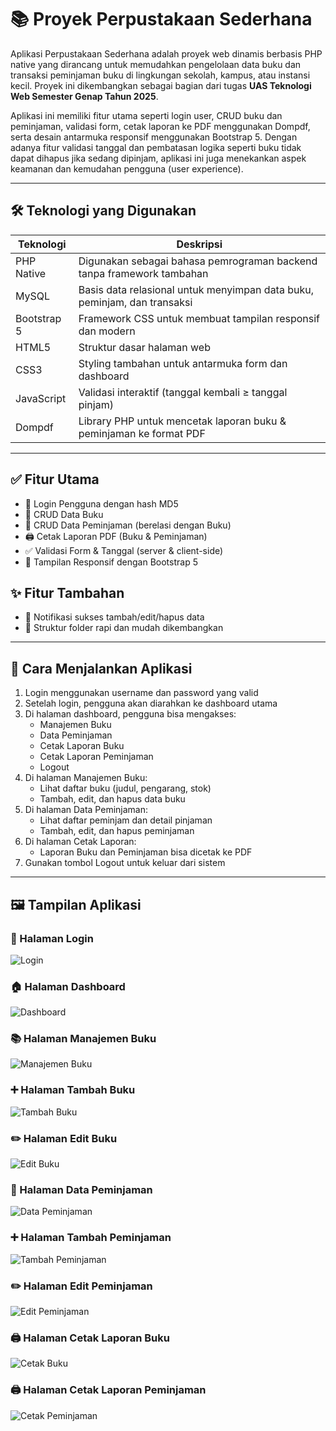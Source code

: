 ﻿# 📚 Proyek Perpustakaan Sederhana

Aplikasi Perpustakaan Sederhana adalah proyek web dinamis berbasis PHP native yang dirancang untuk memudahkan pengelolaan data buku dan transaksi peminjaman buku di lingkungan sekolah, kampus, atau instansi kecil. Proyek ini dikembangkan sebagai bagian dari tugas **UAS Teknologi Web Semester Genap Tahun 2025**.

Aplikasi ini memiliki fitur utama seperti login user, CRUD buku dan peminjaman, validasi form, cetak laporan ke PDF menggunakan Dompdf, serta desain antarmuka responsif menggunakan Bootstrap 5. Dengan adanya fitur validasi tanggal dan pembatasan logika seperti buku tidak dapat dihapus jika sedang dipinjam, aplikasi ini juga menekankan aspek keamanan dan kemudahan pengguna (user experience).

---

## 🛠️ Teknologi yang Digunakan

| Teknologi    | Deskripsi                                                                 |
|--------------|---------------------------------------------------------------------------|
| PHP Native   | Digunakan sebagai bahasa pemrograman backend tanpa framework tambahan     |
| MySQL        | Basis data relasional untuk menyimpan data buku, peminjam, dan transaksi  |
| Bootstrap 5  | Framework CSS untuk membuat tampilan responsif dan modern                 |
| HTML5        | Struktur dasar halaman web                                                |
| CSS3         | Styling tambahan untuk antarmuka form dan dashboard                       |
| JavaScript   | Validasi interaktif (tanggal kembali ≥ tanggal pinjam)                   |
| Dompdf       | Library PHP untuk mencetak laporan buku & peminjaman ke format PDF        |

---

## ✅ Fitur Utama

- 🔐 Login Pengguna dengan hash MD5
- 📘 CRUD Data Buku
- 📄 CRUD Data Peminjaman (berelasi dengan Buku)
- 🖨️ Cetak Laporan PDF (Buku & Peminjaman)
- ✅ Validasi Form & Tanggal (server & client-side)
- 📱 Tampilan Responsif dengan Bootstrap 5

## ✨ Fitur Tambahan

- 🔔 Notifikasi sukses tambah/edit/hapus data
- 📂 Struktur folder rapi dan mudah dikembangkan

---

## 🚀 Cara Menjalankan Aplikasi

1. Login menggunakan username dan password yang valid
2. Setelah login, pengguna akan diarahkan ke dashboard utama
3. Di halaman dashboard, pengguna bisa mengakses:
   - Manajemen Buku
   - Data Peminjaman
   - Cetak Laporan Buku
   - Cetak Laporan Peminjaman
   - Logout
4. Di halaman Manajemen Buku:
   - Lihat daftar buku (judul, pengarang, stok)
   - Tambah, edit, dan hapus data buku
5. Di halaman Data Peminjaman:
   - Lihat daftar peminjam dan detail pinjaman
   - Tambah, edit, dan hapus peminjaman
6. Di halaman Cetak Laporan:
   - Laporan Buku dan Peminjaman bisa dicetak ke PDF
7. Gunakan tombol Logout untuk keluar dari sistem

---

## 🖼️ Tampilan Aplikasi

### 🔐 Halaman Login
![Login](assets/img/login.png)

### 🏠 Halaman Dashboard
![Dashboard](assets/img/dashboard.png)

### 📚 Halaman Manajemen Buku
![Manajemen Buku](assets/img/manajemenbuku.png)

### ➕ Halaman Tambah Buku
![Tambah Buku](assets/img/tambahbuku.png)

### ✏️ Halaman Edit Buku
![Edit Buku](assets/img/editbuku.png)

### 📄 Halaman Data Peminjaman
![Data Peminjaman](assets/img/datapeminjaman.png)

### ➕ Halaman Tambah Peminjaman
![Tambah Peminjaman](assets/img/tambahpeminjaman.png)

### ✏️ Halaman Edit Peminjaman
![Edit Peminjaman](assets/img/editpeminjaman.png)

### 🖨️ Halaman Cetak Laporan Buku
![Cetak Buku](assets/img/cetaklaporanbuku.png)

### 🖨️ Halaman Cetak Laporan Peminjaman
![Cetak Peminjaman](assets/img/cetaklaporanpeminjam.png)
